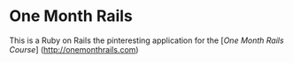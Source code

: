 # One Month Rails

This is a Ruby on Rails the pinteresting application for the [*One Month Rails Course*] (http://onemonthrails.com)
